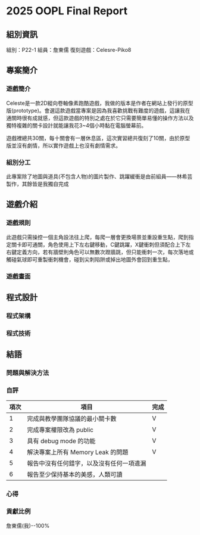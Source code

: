 # 2025 OOPL Final Report

## 組別資訊

組別：P22-1
組員：詹東儒
復刻遊戲：Celesre-Piko8

## 專案簡介

### 遊戲簡介

Celeste是一款2D縱向卷軸像素跑酷遊戲，我做的版本是作者在網站上發行的原型版(prototype)。會選這款遊戲當專案是因為我喜歡挑戰有難度的遊戲，這讓我在通關時很有成就感，但這款遊戲的特別之處在於它只需要簡單易懂的操作方法以及獨特複雜的關卡設計就能讓我花3~4個小時黏在電腦螢幕前。

遊戲裡總共30關，每十關會有一層休息區，這次實習總共復刻了10關，由於原型版並沒有劇情，所以實作遊戲上也沒有劇情需求。

### 組別分工

此專案除了地圖與道具(不包含人物)的圖片製作、跳躍緩衝是由前組員——林希芸製作，其餘皆是我獨自完成

## 遊戲介紹

### 遊戲規則

此遊戲只需操控一個主角設法往上爬，每爬一層會更換場景並重設重生點，爬到指定關卡即可通關，角色使用上下左右鍵移動，C鍵跳躍，X鍵衝刺但須配合上下左右鍵定義方向，若有牆壁則角色可以無數次蹬牆跳，但只能衝刺一次，每次落地或觸碰氣球即可重製衝刺機會，碰到尖刺陷阱或掉出地圖外會回到重生點，

### 遊戲畫面

## 程式設計

### 程式架構
### 程式技術

## 結語

### 問題與解決方法
### 自評

| 項次 | 項目                   | 完成 |
|------|------------------------|-------|
| 1    | 完成與教學團隊協議的最小關卡數 |  V  |
| 2    | 完成專案權限改為 public |  V  |
| 3    | 具有 debug mode 的功能  |  V  |
| 4    | 解決專案上所有 Memory Leak 的問題  |  V  |
| 5    | 報告中沒有任何錯字，以及沒有任何一項遺漏  |    |
| 6    | 報告至少保持基本的美感，人類可讀  |    |

### 心得

### 貢獻比例

詹東儒(我)--100%
